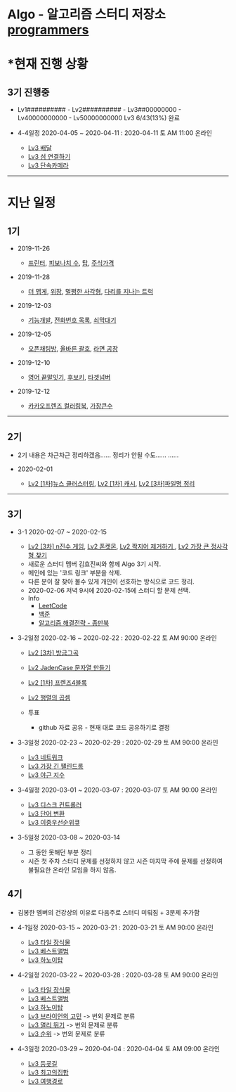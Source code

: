 # Algo - 알고리즘 스터디 저장소 [programmers](https://programmers.co.kr/learn/challenges)

# *현재 진행 상황
## 3기 진행중 
* Lv1########## - Lv2########## - Lv3##00000000 - Lv40000000000 - Lv50000000000 Lv3 6/43(13%) 완료


* 4-4일정 2020-04-05 ~ 2020-04-11 : 2020-04-11 토 AM 11:00 온라인
    * [Lv3 배달](https://programmers.co.kr/learn/courses/30/lessons/12978)
    * [Lv3 섬 연결하기](https://programmers.co.kr/learn/courses/30/lessons/42861)
    * [Lv3 단속카메라](https://programmers.co.kr/learn/courses/30/lessons/42884)
---


# 지난 일정
## 1기
* 2019-11-26
    * [프린터](https://programmers.co.kr/learn/courses/30/lessons/42587), [피보나치 수](https://programmers.co.kr/learn/courses/30/lessons/12945), [탑](https://programmers.co.kr/learn/courses/30/lessons/42588), [주식가격](https://programmers.co.kr/learn/courses/30/lessons/42584)

* 2019-11-28
    * [더 맵게](https://programmers.co.kr/learn/courses/30/lessons/42626), [위장](https://programmers.co.kr/learn/courses/30/lessons/42578), [멀쩡한 사각형](https://programmers.co.kr/learn/courses/30/lessons/62048), [다리를 지나는 트럭](https://programmers.co.kr/learn/courses/30/lessons/42583)

* 2019-12-03
    * [기능개발](https://programmers.co.kr/learn/courses/30/lessons/42586), [전화번호 목록](https://programmers.co.kr/learn/courses/30/lessons/42577), [쇠막대기](https://programmers.co.kr/learn/courses/30/lessons/42585)

* 2019-12-05
    * [오픈채팅방](https://programmers.co.kr/learn/courses/30/lessons/42888), [올바른 괄호](https://programmers.co.kr/learn/courses/30/lessons/12909), [라면 공장](https://programmers.co.kr/learn/courses/30/lessons/42629)

* 2019-12-10
    * [영어 끝말잇기](https://programmers.co.kr/learn/courses/30/lessons/12981), [후보키](https://programmers.co.kr/learn/courses/30/lessons/42890), [타겟넘버](https://programmers.co.kr/learn/courses/30/lessons/43165)
* 2019-12-12
    * [카카오프렌즈 컬러링북](https://programmers.co.kr/learn/courses/30/lessons/1829), [가장큰수](https://programmers.co.kr/learn/courses/30/lessons/42746)
---

## 2기
* 2기 내용은 차근차근 정리하겠음...... 정리가 안될 수도......
......

* 2020-02-01
    * [Lv2 [1차]뉴스 클러스터링](https://programmers.co.kr/learn/courses/30/lessons/17677), [Lv2 [1차] 캐시](https://programmers.co.kr/learn/courses/30/lessons/17680), [Lv2 [3차]파일명 정리](https://programmers.co.kr/learn/courses/30/lessons/17686)
---


## 3기
* 3-1 2020-02-07 ~ 2020-02-15
    * [Lv2 [3차] n진수 게임](https://programmers.co.kr/learn/courses/30/lessons/17687), [Lv2 폰켓몬](https://programmers.co.kr/learn/courses/30/lessons/1845), [Lv2 짝지어 제거하기 ](https://programmers.co.kr/learn/courses/30/lessons/12973), [Lv2 가장 큰 정사각형 찾기](https://programmers.co.kr/learn/courses/30/lessons/12905)
    * 새로운 스터디 멤버 김효진씨와 함께 Algo 3기 시작.
    * 메인에 있는 '코드 링크' 부분을 삭제.
    * 다른 분이 잘 찾아 볼수 있게 개인이 선호하는 방식으로 코드 정리.
    * 2020-02-06 저녁 9시에 2020-02-15에 스터디 할 문제 선택.
    * Info
        * [LeetCode](https://leetcode.com/)
        * [백준](https://www.acmicpc.net/)
        * [알고리즘 해결전략 - 종만북](http://www.yes24.com/Product/Goods/8006522?scode=029)

* 3-2일정 2020-02-16 ~ 2020-02-22 : 2020-02-22 토 AM 90:00 온라인
    * [Lv2 [3차] 방금그곡](https://programmers.co.kr/learn/courses/30/lessons/17683)
    * [Lv2 JadenCase 문자열 만들기](https://programmers.co.kr/learn/courses/30/lessons/12951)
    * [Lv2 [1차] 프렌즈4블록](https://programmers.co.kr/learn/courses/30/lessons/17679)
    * [Lv2 행렬의 곱셈](https://programmers.co.kr/learn/courses/30/lessons/12949)

    * 투표 
        * github 자료 공유 - 현재 대로 코드 공유하기로 결정

* 3-3일정 2020-02-23 ~ 2020-02-29 : 2020-02-29 토 AM 90:00 온라인
    * [Lv3 네트워크](https://programmers.co.kr/learn/courses/30/lessons/43162)
    * [Lv3 가장 긴 팰린드롬](https://programmers.co.kr/learn/courses/30/lessons/12904)
    * [Lv3 야근 지수](https://programmers.co.kr/learn/courses/30/lessons/12927)

* 3-4일정 2020-03-01 ~ 2020-03-07 : 2020-03-07 토 AM 90:00 온라인
    * [Lv3 디스크 컨트롤러](https://programmers.co.kr/learn/courses/30/lessons/42627)
    * [Lv3 단어 변환](https://programmers.co.kr/learn/courses/30/lessons/43163)
    * [Lv3 이중우선순위큐](https://programmers.co.kr/learn/courses/30/lessons/42628)

* 3-5일정 2020-03-08 ~ 2020-03-14
    * 그 동안 못해던 부분 정리
    * 시즌 첫 주차 스터디 문제를 선정하지 않고 시즌 마지막 주에 문제를 선정하여 불필요한 온라인 모임을 하지 않음.

## 4기
* 김봉한 멤버의 건강상의 이유로 다음주로 스터디 미뤄짐 + 3문제 추가함
* 4-1일정 2020-03-15 ~ 2020-03-21 : 2020-03-21 토 AM 90:00 온라인 
    * [Lv3 타일 장식물](https://programmers.co.kr/learn/courses/30/lessons/43104)
    * [Lv3 베스트앨범](https://programmers.co.kr/learn/courses/30/lessons/42579)
    * [Lv3 하노이탑](https://programmers.co.kr/learn/courses/30/lessons/12946)

* 4-2일정 2020-03-22 ~ 2020-03-28 : 2020-03-28 토 AM 90:00 온라인 
    * [Lv3 타일 장식물](https://programmers.co.kr/learn/courses/30/lessons/43104) 
    * [Lv3 베스트앨범](https://programmers.co.kr/learn/courses/30/lessons/42579)
    * [Lv3 하노이탑](https://programmers.co.kr/learn/courses/30/lessons/12946)
    * [Lv3 브라이언의 고민](https://programmers.co.kr/learn/courses/30/lessons/1830) -> 번외 문제로 분류
    * [Lv3 멀리 뛰기](https://programmers.co.kr/learn/courses/30/lessons/12914) -> 번외 문제로 분류
    * [Lv3 순위](https://programmers.co.kr/learn/courses/30/lessons/49191) -> 번외 문제로 분류


* 4-3일정 2020-03-29 ~ 2020-04-04 : 2020-04-04 토 AM 09:00 온라인
    * [Lv3 등굣길](https://programmers.co.kr/learn/courses/30/lessons/42898)
    * [Lv3 최고의집합](https://programmers.co.kr/learn/courses/30/lessons/12938)
    * [Lv3 여행경로](https://programmers.co.kr/learn/courses/30/lessons/43164)